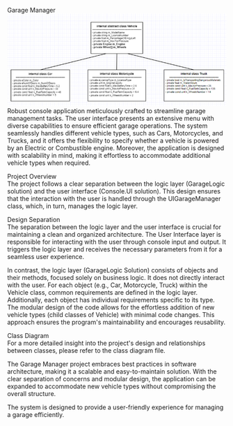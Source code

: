 
Garage Manager
![diagram](https://github.com/maichaouat/Garage-Manager/blob/abd75974824123126ffa33f3a4f3e1967a22337d/%D7%AA%D7%9E%D7%95%D7%A0%D7%941.png)
Robust console application meticulously crafted to streamline garage management tasks. The user interface presents an extensive menu with diverse capabilities to ensure efficient garage operations. The system seamlessly handles different vehicle types, such as Cars, Motorcycles, and Trucks, and it offers the flexibility to specify whether a vehicle is powered by an Electric or Combustible engine. Moreover, the application is designed with scalability in mind, making it effortless to accommodate additional vehicle types when required.

Project Overview<br>
The project follows a clear separation between the logic layer (GarageLogic solution) and the user interface (Console.UI solution). This design ensures that the interaction with the user is handled through the UIGarageManager class, which, in turn, manages the logic layer.

Design Separation<br>
The separation between the logic layer and the user interface is crucial for maintaining a clean and organized architecture. The User Interface layer is responsible for interacting with the user through console input and output. It triggers the logic layer and receives the necessary parameters from it for a seamless user experience.

In contrast, the logic layer (GarageLogic Solution) consists of objects and their methods, focused solely on business logic. It does not directly interact with the user. For each object (e.g., Car, Motorcycle, Truck) within the Vehicle class, common requirements are defined in the logic layer. Additionally, each object has individual requirements specific to its type. The modular design of the code allows for the effortless addition of new vehicle types (child classes of Vehicle) with minimal code changes. This approach ensures the program's maintainability and encourages reusability.

Class Diagram<br>
For a more detailed insight into the project's design and relationships between classes, please refer to the class diagram file.

The Garage Manager project embraces best practices in software architecture, making it a scalable and easy-to-maintain solution. With the clear separation of concerns and modular design, the application can be expanded to accommodate new vehicle types without compromising the overall structure.

The system is designed to provide a user-friendly experience for managing a garage efficiently.

